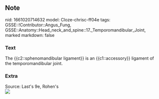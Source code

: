 ## Note
nid: 1661020714632
model: Cloze-chrisc-ff04e
tags: GSSE::!Contributor::Angus_Fung, GSSE::Anatomy::Head_neck_and_spine::17._Temporomandibular_Joint, marked
markdown: false

### Text
The {{c2::sphenomandibular ligament}} is an {{c1::accessory}} ligament of the temporomandibular joint.

### Extra
<div>
  Source: Last's 9e, Rohen's
</div>
<div><img src=
"paste-c22bb0b08addcd19d8fb9c8409996c580206af86.jpg"></div>
